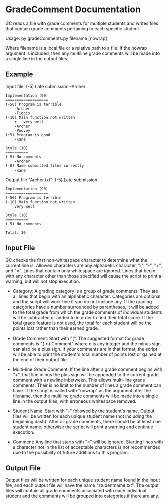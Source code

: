 GradeComment Documentation
==========================

GC reads a file with grade comments for multiple students and writes files that contain grade comments pertaining to each specific student.

Usage: py gradeComments.py filename [nowrap]

Where filename is a local file or a relative path to a file. If the nowrap argument is included, then any multiline grade comments will be made into a single line in the output files.

Example
-------

Input file:
    (-5) Late submission
        -Archer

	Implementation (90)
	===================
	(-50) Program is terrible
		-Archer
		-Figgis
	(-10) Main function not written
		+	very well
		-Archer
		-Poovey
	(+5) Program is good
		-Kane

	Style (10)
	==========
	(-5) No comments
		-Archer
	(-0) Name submitted files correctly
		-Kane

Output file "Archer.txt":
    (-5) Late submission

	Implementation (90)
	===================
	(-50) Program is terrible
	(-10) Main function not written
		very well

	Style (10)
	==========
	(-5) No comments

	Total: 30

Input File
----------

GC checks the first non-whitespace character to determine what the current line is. Allowed characters are any alphabetic character, "(", "-", "+", and "=". Lines that contain only whitespace are ignored. Lines that begin with any character other than those specified will cause the script to print a warning, but will not stop execution.

- Category: A grading category is a group of grade comments. They are all lines that begin with an alphabetic character. Categories are optional and the script will work fine if you do not include any. If the grading categories have a number surrounded by parentheses, it will be added to the total grade from which the grade comments of individual students will be subtracted or added to in order to find their total score. If the total grade feature is not used, the total for each student will be the points lost rather than their earned grade.

- Grade Comment: Start with "(". The suggested format for grade comments is "(-n) Comment" where n is any integer and the minus sign can also be a plus sign. If your comments are in that format, the script will be able to print the student's total number of points lost or gained at the end of their output file.

- Multi-line Grade Comment: If the line after a grade comment begins with "+", that line minus the plus sign will be appended to the current grade comment with a newline inbetween. This allows multi-line grade comments. Their is no limit to the number of lines a grade comment can have. If the script is called with "nowrap" as the argument after the filename, then the multiline grade comments will be made into a single line in the output files, with erroneous whitespace removed.

- Student Name: Start with "-" followed by the student's name. Output files will be written for each unique student name (not including the beginning dash). After all grade comments, there should be at least one student name, otherwise the script will print a warning and continue execution.

- Comment: Any line that starts with "=" will be ignored. Starting lines with a character not in the list of acceptable characters is not recommended due to the possibility of future additions to this program.

Output File
-----------

Output files will be written for each unique student name found in the input file, and each output file will have the name "studentname.txt". The output files will contain all grade comments associated with each individual student and the comments will be grouped into categories if there are any.
